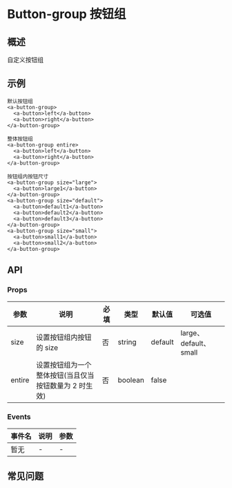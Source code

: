 # Button-group 按钮组

## 概述

自定义按钮组

## 示例

```
默认按钮组
<a-button-group>
  <a-button>left</a-button>
  <a-button>right</a-button>
</a-button-group>

整体按钮组
<a-button-group entire>
  <a-button>left</a-button>
  <a-button>right</a-button>
</a-button-group>

按钮组内按钮尺寸
<a-button-group size="large">
  <a-button>large1</a-button>
</a-button-group>
<a-button-group size="default">
  <a-button>default1</a-button>
  <a-button>default2</a-button>
  <a-button>default3</a-button>
</a-button-group>
<a-button-group size="small">
  <a-button>small1</a-button>
  <a-button>small2</a-button>
</a-button-group>
```

## API

### Props

| 参数   | 说明                                                  | 必填 | 类型    | 默认值  | 可选值                |
| ------ | ----------------------------------------------------- | ---- | ------- | ------- | --------------------- |
| size   | 设置按钮组内按钮的 size                               | 否   | string  | default | large、default、small |
| entire | 设置按钮组为一个整体按钮(当且仅当按钮数量为 2 时生效) | 否   | boolean | false   |

### Events

| 事件名 | 说明 | 参数 |
| ------ | ---- | ---- |
| 暂无   | -    | -    |

## 常见问题
